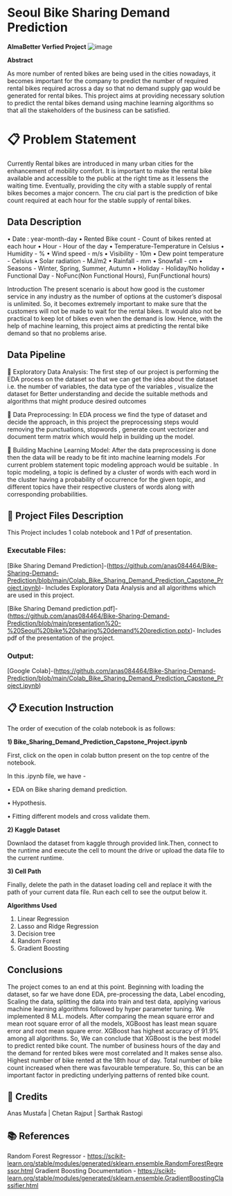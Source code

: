 # Seoul Bike Sharing Demand Prediction

**AlmaBetter Verfied Project** 
![image](https://user-images.githubusercontent.com/91868265/184426395-a5c9fea2-0150-4866-a29f-683e52a4698e.png)




**Abstract**

As more number of rented bikes are being used in the cities nowadays, it becomes important for the company to predict the number of required rental bikes required across a day so that no demand supply gap would be generated for rental bikes. This project aims at providing necessary solution to predict the rental bikes demand using machine learning algorithms so that all the stakeholders of the business can be satisfied.


# 📋 **Problem Statement**
Currently Rental bikes are introduced in many urban cities for the enhancement of mobility comfort. It is important to make the rental bike available and accessible to the public at the right time as it lessens the waiting time. Eventually, providing the city with a stable supply of rental bikes becomes a major concern. The cru cial part is the prediction of bike count required at each hour for the stable supply of rental bikes.

## **Data Description**
•	Date : year-month-day
•	Rented Bike count - Count of bikes rented at each hour
•	Hour - Hour of the day
•	Temperature-Temperature in Celsius
•	Humidity - %
•	Wind speed - m/s
•	Visibility - 10m
•	Dew point temperature - Celsius
•	Solar radiation - MJ/m2
•	Rainfall - mm
•	Snowfall - cm
•	Seasons - Winter, Spring, Summer, Autumn
•	Holiday - Holiday/No holiday
•	Functional Day - NoFunc(Non Functional Hours), Fun(Functional hours)


Introduction
The present scenario is about how good is the customer service in any industry as the number of options at the customer’s disposal is unlimited. So, it becomes extremely important to make sure that the customers will not be made to wait for the rental bikes. It would also not be practical to keep lot of bikes even when the demand is low. Hence, with the help of machine learning, this project aims at predicting the rental bike demand so that no problems arise.

## **Data Pipeline**

	Exploratory Data Analysis:
The first step of our project is performing the EDA process on the dataset so that we can get the idea about the dataset i.e. the number of variables, the data type of the variables , visualize the dataset for Better understanding and decide the suitable methods and algorithms that might produce desired outcomes

	Data Preprocessing:
In EDA process we find the type of dataset and decide the approach, in this project the preprocessing steps would removing the punctuations, stopwords , generate count vectorizer and document term matrix which would help in building up the model.

	Building Machine Learning Model:
After the data preprocessing is done then the data will be ready to be fit into machine learning models .For current problem statement topic modeling approach would be suitable . In topic modeling, a topic is defined by a cluster of words with each word in the cluster having a probability of occurrence for the given topic, and different topics have their respective clusters of words along with corresponding probabilities.

## 💾 **Project Files Description**

This Project includes 1 colab notebook and 1 Pdf of presentation.

### **Executable Files:**

[Bike Sharing Demand Prediction]-(https://github.com/anas084464/Bike-Sharing-Demand-Prediction/blob/main/Colab_Bike_Sharing_Demand_Prediction_Capstone_Project.ipynb)- Includes Exploratory Data Analysis and all algorithms which are used in this project.

[Bike Sharing Demand prediction.pdf]-(https://github.com/anas084464/Bike-Sharing-Demand-Prediction/blob/main/presentation%20-%20Seoul%20bike%20sharing%20demand%20prediction.pptx)- Includes pdf of the presentation of the project.

### **Output:**

[Google Colab]-(https://github.com/anas084464/Bike-Sharing-Demand-Prediction/blob/main/Colab_Bike_Sharing_Demand_Prediction_Capstone_Project.ipynb)

## 📋 **Execution Instruction**

The order of execution of the colab notebook is as follows:

**1) Bike_Sharing_Demand_Prediction_Capstone_Project.ipynb**

First, click on the open in colab button present on the top centre of the notebook.

In this .ipynb file, we have -

• EDA on Bike sharing demand prediction.

• Hypothesis.

• Fitting different models and cross validate them.

**2) Kaggle Dataset**

Downlaod the dataset from kaggle through provided link.Then, connect to the runtime and execute the cell to mount the drive or upload the data file to the current runtime.

**3) Cell Path**

Finally, delete the path in the dataset loading cell and replace it with the path of your current data file. Run each cell to see the output below it.

**Algorithms Used**

1. Linear Regression
2. Lasso and Ridge Regression
3. Decision tree
4. Random Forest
5. Gradient Boosting
       
## **Conclusions**
The project comes to an end at this point. Beginning with loading the dataset, so far we have done EDA, pre-processing the data, Label encoding, Scaling the data, splitting the data into train and test data, applying various machine learning algorithms followed by hyper parameter tuning. We implemented 8 M.L. models. After comparing the mean square error and  mean root square error of all the models, XGBoost has least mean square  error and root mean square error. XGBoost has highest accuracy of 91.9%  among all algorithms. So, We can conclude that XGBoost is the best model  to predict rented bike count. The number of business hours of the day and the demand for rented bikes  were most correlated and It makes sense also. Highest number of  bike  rented at the 18th hour of day. Total number of bike count increased when there was favourable  temperature. So, this can be an important factor in predicting underlying  patterns of rented bike count.


## 📜 **Credits**

Anas Mustafa | Chetan Rajput | Sarthak Rastogi

## 📚  **References**

Random Forest Regressor - https://scikit-learn.org/stable/modules/generated/sklearn.ensemble.RandomForestRegressor.html
Gradient Boosting Documentation - https://scikit-learn.org/stable/modules/generated/sklearn.ensemble.GradientBoostingClassifier.html

